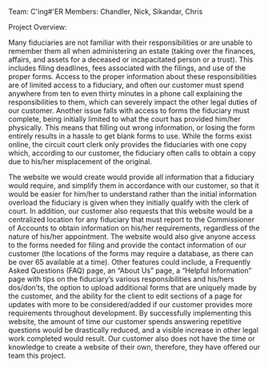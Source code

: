 Team: C'ing#'ER
Members: Chandler, Nick, Sikandar, Chris

Project Overview: 

  Many fiduciaries are not familiar with their responsibilities or are unable to remember them all when administering an estate (taking over the finances, affairs, and assets for a deceased or incapacitated person or a trust). This includes filing deadlines, fees associated with the filings, and use of the proper forms. Access to the proper information about these responsibilities are of limited access to a fiduciary, and often our customer must spend anywhere from ten to even thirty minutes in a phone call explaining the responsibilities to them, which can severely impact the other legal duties of our customer. Another issue falls with access to forms the fiduciary must complete, being initially limited to what the court has provided him/her physically. This means that filling out wrong information, or losing the form entirely results in a hassle to get blank forms to use. While the forms exist online, the circuit court clerk only provides the fiduciaries with one copy which, according to our customer, the fiduciary often calls to obtain a copy due to his/her misplacement of the original.

  The website we would create would provide all information that a fiduciary would require, and simplify them in accordance with our customer, so that it would be easier for him/her to understand rather than the initial information overload the fiduciary is given when they initially qualify with the clerk of court. In addition, our customer also requests that this website would be a centralized location for any fiduciary that must report to the Commissioner of Accounts to obtain information on his/her requirements, regardless of the nature of his/her appointment. The website would also give anyone access to the forms needed for filing and provide the contact information of our customer (the locations of the forms may require a database, as there can be over 65 available at a time). Other features could include, a Frequently Asked Questions (FAQ) page, an “About Us” page, a “Helpful Information” page with tips on the fiduciary’s various responsibilities and his/hers dos/don’ts, the option to upload additional forms that are uniquely made by the customer, and the ability for the client to edit sections of a page for updates with more to be considered/added if our customer provides more requirements throughout development. By successfully implementing this website, the amount of time our customer spends answering repetitive questions would be drastically reduced, and a visible increase in other legal work completed would result. Our customer also does not have the time or knowledge to create a website of their own, therefore, they have offered our team this project.
